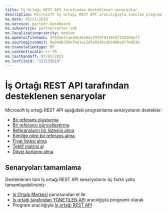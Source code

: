 ```yaml
---
title: İş Ortağı REST API tarafından desteklenen senaryolar
description: Microsoft Iş ortağı REST API aracılığıyla sunulan programlama senaryoları.
ms.date: 05/21/2019
ms.service: partner-dashboard
ms.subservice: partnercenter-sdk
ms.localizationpriority: medium
ms.openlocfilehash: 4703da7cae20e34e03c79f8f91387dff48206bff
ms.sourcegitcommit: 9e64d6358ef4e1ac2d3e0d36cd63490a5f760b38
ms.translationtype: MT
ms.contentlocale: tr-TR
ms.lasthandoff: 07/01/2021
ms.locfileid: "113125619"
---
```

# <a name="scenarios-supported-by-the-partner-rest-api"></a>İş Ortağı REST API tarafından desteklenen senaryolar

Microsoft Iş ortağı REST API aşağıdaki programlama senaryolarını destekler:

* [Bir referans oluşturma](create-a-referral.md)
* [Bir referansı güncelleştirme](update-a-referral.md)
* [Referansların bir listesini alma](get-a-list-of-referrals.md)
* [Kimliğe göre bir referans alma](get-a-referral-by-id.md)
* [Fiyat listesi alma](get-a-price-sheet.md)
* [Teklif matrisi al](get-an-offer-matrix.md)
* [Döviz kurlarını alma](get-foreign-exchange-rates.md)

## <a name="completing-the-scenarios"></a>Senaryoları tamamlama

Desteklenen tüm Iş ortağı REST API senaryolarını üç farklı yolla tamamlayabilirsiniz:

* [Iş Ortağı Merkezi](https://go.microsoft.com/fwlink/p/?LinkId=620294) panosundan el ile
* [Iş ortağı tarafından YÖNETILEN API](https://docs.microsoft.com/partner-center/develop/partner-center-managed-api) aracılığıyla programlı olarak
* Program aracılığıyla [Iş ortağı REST API](https://docs.microsoft.com/partner-center/develop/partner-center-rest-api-reference)
